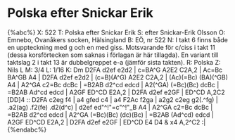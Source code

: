 # Polska efter Snickar Erik

{%abc%}
X: 522
T: Polska efter Snickar Erik
S: efter Snickar-Erik Olsson
O: Emnebo, Ovanåkers socken, Hälsingland
B: EÖ, nr 522
N: I takt 6 finns både en uppteckning med g och en med giss. Motsvarande för c/ciss i takt 11 (dessa korsförtecken som saknas i förlagan är här tillagda). En variant till taktslag 2 i takt 13 är dubbelgreppet e-a (jämför sista takten).
R: Polska
Z: Nils L
M: 3/4
L: 1/16
K: Dm
D2FA d2ef e2d2 | c=BA^G A2E2 C2A,2 | Ac=Bc BA^GB A4 | D2FA d2ef e2d2 |
(c=B)(A^G) A2E2 C2A,2 | (Ac)(=Bc) (BA)(^GB) A4 | A2^GA c2=Bc dcBc | =B2AB d2^cd edcd |
A2(^GA) (=Bc)(Bc) dcBc | =B2AB Ad^cd edcd | A2GF ED^CD E2A,2 | D2FA d2ef e2GF |
ED^CD A,2C2 [DD]4 :: D2FA c2eg f4 | a4 gfed c4 |
a4 F2Ac f2ga | a2g2 c2eg g2(.^fg) | .a2(ag) .f2(fe) .d2(d^c) | d2ef ed"^!"=c"^!"_B A4 |
A2^GA c2=Bc dcBc | =B2AB d2^cd edcd | A2^GA (=Bc)(Bc) (dc)(Bc) |
=B2AB (Ad^cd) edcd | A2GF ED^CD E2A,2 | D2FA d2ef e2GF | ED^CD E4 D4 & x4 A,2^C2 :|
{%endabc%}
